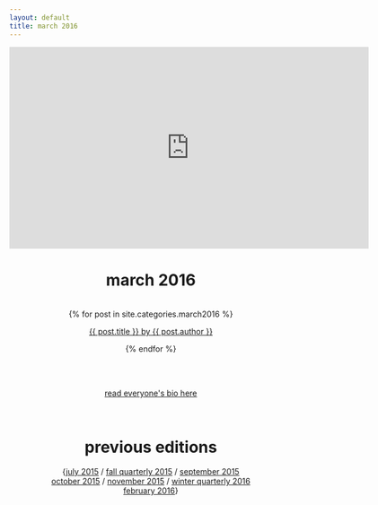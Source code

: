 ```yaml
---
layout: default
title: march 2016
---
```

<div align="center">
    <iframe  src="https://player.vimeo.com/video/159548678" width="640" height="360" frameborder="0" webkitallowfullscreen mozallowfullscreen allowfullscreen></iframe>
    <p><h1>march 2016</h1></p><br>
</div>
<div align="center">
    {% for post in site.categories.march2016 %}
    <div class="items-wrapper">
        <div class="item">
            <p><a href="../{{ post.url }}">{{ post.title }} by {{ post.author }}</a>
            <br />
        </div>
    </div>
        
{% endfor %}
</div>

<br><br>
<p align="center"><a href="../march2016/people.html">read everyone's bio here</a></p>
<br>

<div align="center">
    <p><h1>previous editions</h1></p>
    {<a href="../july2015/">july 2015</a> / <a href="../fall2015/">fall quarterly 2015</a> / <a href="../september2015/">september 2015</a> <br> <a href="../october2015/">october 2015</a> / <a href="../november2015/">november 2015</a> / <a href="../winter2016/">winter quarterly 2016</a> <br> <a href="../february2016 /">february 2016</a>}
</div>

<br><br>